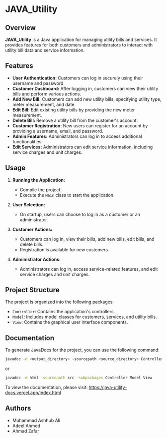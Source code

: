 # JAVA_Utility

## Overview

**JAVA_Utility** is a Java application for managing utility bills and services. It provides features for both customers and administrators to interact with utility bill data and service information.

## Features

- **User Authentication:** Customers can log in securely using their username and password.
- **Customer Dashboard:** After logging in, customers can view their utility bills and perform various actions.
- **Add New Bill:** Customers can add new utility bills, specifying utility type, meter measurement, and date.
- **Edit Bill:** Edit existing utility bills by providing the new meter measurement.
- **Delete Bill:** Remove a utility bill from the customer's account.
- **Customer Registration:** New users can register for an account by providing a username, email, and password.
- **Admin Features:** Administrators can log in to access additional functionalities.
- **Edit Services:** Administrators can edit service information, including service charges and unit charges.

## Usage

1. **Running the Application:**
   - Compile the project.
   - Execute the `Main` class to start the application.

2. **User Selection:**
   - On startup, users can choose to log in as a customer or an administrator.

3. **Customer Actions:**
   - Customers can log in, view their bills, add new bills, edit bills, and delete bills.
   - Registration is available for new customers.

4. **Administrator Actions:**
   - Administrators can log in, access service-related features, and edit service charges and unit charges.

## Project Structure

The project is organized into the following packages:

- `Controller`: Contains the application's controllers.
- `Model`: Includes model classes for customers, services, and utility bills.
- `View`: Contains the graphical user interface components.

## Documentation

To generate JavaDocs for the project, you can use the following command:

```bash
javadoc -d <output_directory> -sourcepath <source_directory> Controller Model View
```
or 
```bash
javadoc -d html -sourcepath src -subpackages Controller Model View
```

To view the documentation, please visit: https://java-utility-docs.vercel.app/index.html

## Authors

- Muhammad Ashhub Ali
- Adeel Ahmed
- Ahmad Zafar
